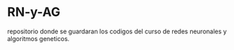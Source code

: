 # RN-y-AG
repositorio donde se guardaran los codigos del curso de redes neuronales y algoritmos geneticos.
